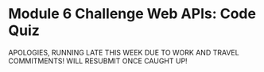 # Module 6 Challenge Web APIs: Code Quiz

APOLOGIES, RUNNING LATE THIS WEEK DUE TO WORK AND TRAVEL COMMITMENTS! WILL RESUBMIT ONCE CAUGHT UP! 